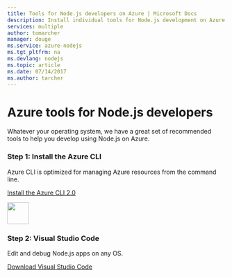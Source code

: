 ```yaml
---
title: Tools for Node.js developers on Azure | Microsoft Docs
description: Install individual tools for Node.js development on Azure
services: multiple
author: tomarcher
manager: douge
ms.service: azure-nodejs
ms.tgt_pltfrm: na
ms.devlang: nodejs
ms.topic: article
ms.date: 07/14/2017 
ms.author: tarcher
---
```


# Azure tools for Node.js developers
Whatever your operating system, we have a great set of recommended tools to help you develop using Node.js on Azure.

### Step 1: Install the Azure CLI
Azure CLI is optimized for managing Azure resources from the command line.
 
[Install the Azure CLI 2.0](https://docs.microsoft.com/cli/azure/install-az-cli2)

<img src="https://docs.microsoft.com/en-us/media/logos/logo_vs-code.svg" width="50" height="50"></img>

### Step 2: Visual Studio Code
Edit and debug Node.js apps on any OS.
 
[Download Visual Studio Code](https://code.visualstudio.com/download)